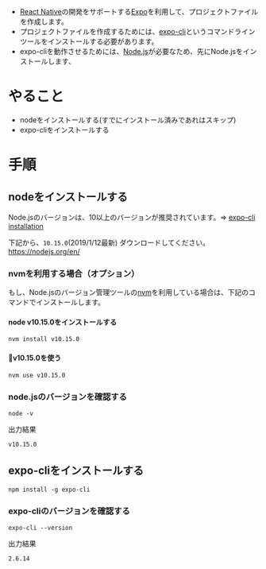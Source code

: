
- [React Native](https://facebook.github.io/react-native/)の開発をサポートする[Expo](https://expo.io/)を利用して、プロジェクトファイルを作成します。
- プロジェクトファイルを作成するためには、[expo-cli](https://docs.expo.io/versions/latest/workflow/expo-cli)というコマンドラインツールをインストールする必要があります。
- expo-cliを動作させるためには、[Node.js](https://nodejs.org/en/)が必要なため、先にNode.jsをインストールします、

# やること
- nodeをインストールする(すでにインストール済みであれはスキップ)
- expo-cliをインストールする

# 手順
## nodeをインストールする
Node.jsのバージョンは、10以上のバージョンが推奨されています。=> [expo-cli installation](https://docs.expo.io/versions/latest/introduction/installation)

下記から、`10.15.0`(2019/1/12最新) ダウンロードしてください。
https://nodejs.org/en/

### nvmを利用する場合（オプション）

もし、Node.jsのバージョン管理ツールの[nvm](https://github.com/creationix/nvm)を利用している場合は、下記のコマンドでインストールします。

#### node v10.15.0をインストールする

```
nvm install v10.15.0
```

#### v10.15.0を使う

```
nvm use v10.15.0
```

### node.jsのバージョンを確認する

```
node -v
```

出力結果

```
v10.15.0
```

## expo-cliをインストールする

```
npm install -g expo-cli
```

### expo-cliのバージョンを確認する

```
expo-cli --version
```

出力結果

```
2.6.14
```
